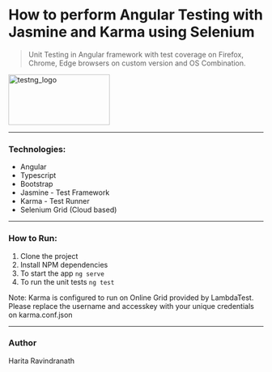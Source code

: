 # How to perform Angular Testing with Jasmine and Karma using Selenium

> Unit Testing in Angular framework with test coverage on Firefox, Chrome, Edge browsers on custom version and OS Combination.

<img src="https://i1.wp.com/makeseleniumeasy.com/wp-content/uploads/2018/07/TestNG.png?fit=1600%2C900" alt="testng_logo" width="200" height="100"/>

---
### Technologies: 
- Angular
- Typescript
- Bootstrap
- Jasmine - Test Framework
- Karma - Test Runner
- Selenium Grid (Cloud based)
---
### How to Run: 
1. Clone the project
2. Install NPM dependencies
3. To start the app
        `ng serve`
4. To run the unit tests
        `ng test`
       
       
Note: Karma is configured to run on Online Grid provided by LambdaTest. Please replace the username and accesskey with your unique credentials on karma.conf.json

---
### Author
Harita Ravindranath

